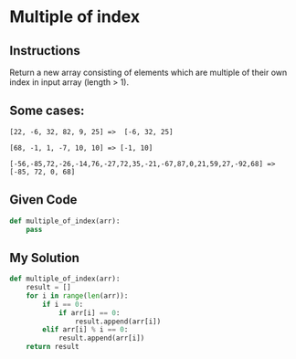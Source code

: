 # Multiple of index

## Instructions

Return a new array consisting of elements which are multiple of their own index in input array (length > 1).

## Some cases:
```
[22, -6, 32, 82, 9, 25] =>  [-6, 32, 25]

[68, -1, 1, -7, 10, 10] => [-1, 10]

[-56,-85,72,-26,-14,76,-27,72,35,-21,-67,87,0,21,59,27,-92,68] => [-85, 72, 0, 68]
```

## Given Code
```python
def multiple_of_index(arr):
    pass
```

## My Solution
```python
def multiple_of_index(arr):
    result = []
    for i in range(len(arr)): 
        if i == 0: 
            if arr[i] == 0:
                result.append(arr[i])
        elif arr[i] % i == 0:
            result.append(arr[i])
    return result
```
